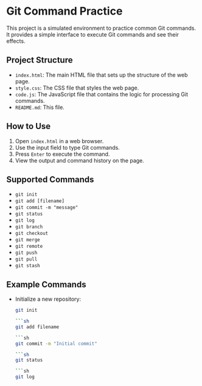 # Git Command Practice

This project is a simulated environment to practice common Git commands. It provides a simple interface to execute Git commands and see their effects.

## Project Structure

- `index.html`: The main HTML file that sets up the structure of the web page.
- `style.css`: The CSS file that styles the web page.
- `code.js`: The JavaScript file that contains the logic for processing Git commands.
- `README.md`: This file.

## How to Use

1. Open `index.html` in a web browser.
2. Use the input field to type Git commands.
3. Press `Enter` to execute the command.
4. View the output and command history on the page.

## Supported Commands

- `git init`
- `git add [filename]`
- `git commit -m "message"`
- `git status`
- `git log`
- `git branch`
- `git checkout`
- `git merge`
- `git remote`
- `git push`
- `git pull`
- `git stash`

## Example Commands

- Initialize a new repository:
  ```sh
  git init

  ```sh
  git add filename

  ```sh
  git commit -m "Initial commit"

  ```sh
  git status

  ```sh
  git log